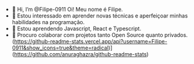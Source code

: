 - 👋 Hi, I’m @Filipe-0911 Oi! Meu nome é Filipe.
- 👀 Estou interessado em aprender novas técnicas e aperfeiçoar minhas habilidades na programação.
- 🌱 Estou aprendendo Javascript, React e Typescript.
- 💞️ Procuro colaborar com projetos tanto Open Source quanto privados.
(https://github-readme-stats.vercel.app/api?username=Filipe-0911&show_icons=true&theme=radical)](https://github.com/anuraghazra/github-readme-stats)
